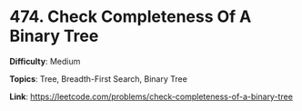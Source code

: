 # 474. Check Completeness Of A Binary Tree

**Difficulty**: Medium

**Topics**: Tree, Breadth-First Search, Binary Tree

**Link**: https://leetcode.com/problems/check-completeness-of-a-binary-tree
